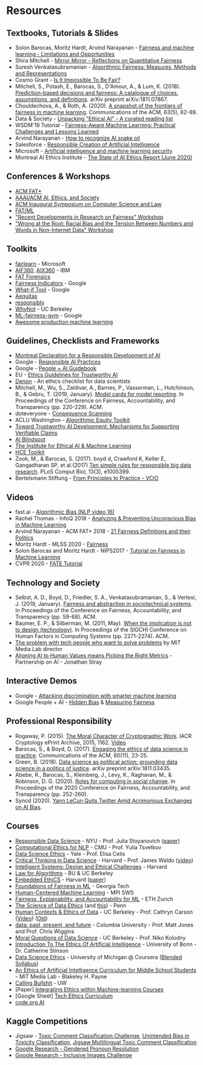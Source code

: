 # Resources

## Textbooks, Tutorials & Slides

- Solon Barocas, Moritz Hardt, Arvind Narayanan - [Fairness and machine learning - Limitations and Opportunities](https://fairmlbook.org)
- Shira Mitchell - [Mirror Mirror - Reflections on Quantitative Fairness](https://shiraamitchell.github.io/fairness/)
-  Suresh Venkatasubramanian - [Algorithmic Fairness: Measures, Methods and Representations](http://www.cs.utah.edu/~suresh/static/files/tutorial.pdf)
- Cosmo Grant - [Is It Impossible To Be Fair?](https://3milychu.github.io/algorithmic-fairness/)
- Mitchell, S., Potash, E., Barocas, S., D'Amour, A., & Lum, K. (2018). [Prediction-based decisions and fairness: A catalogue of choices, assumptions, and definitions](https://arxiv.org/pdf/1811.07867.pdf). arXiv preprint arXiv:1811.07867.
- Chouldechova, A., & Roth, A. (2020). [A snapshot of the frontiers of fairness in machine learning](https://cacm.acm.org/magazines/2020/5/244336-a-snapshot-of-the-frontiers-of-fairness-in-machine-learning/fulltext). Communications of the ACM, 63(5), 82-89.
- Data & Society - [Unpacking "Ethical AI" - A curated reading list](https://points.datasociety.net/unpacking-ethical-ai-b770b964c236)
- WSDM'19 Tutorial - [Fairness-Aware Machine Learning: Practical Challenges and Lessons Learned](https://sites.google.com/view/wsdm19-fairness-tutorial)
- Arvind Narayanan - [How to recognize AI snake oil](https://www.cs.princeton.edu/~arvindn/talks/MIT-STS-AI-snakeoil.pdf)
- Salesforce - [Responsible Creation of Artificial Intelligence](https://trailhead.salesforce.com/en/content/learn/modules/responsible-creation-of-artificial-intelligence)
- Microsoft - [Artificial intelligence and machine learning security
](https://docs.microsoft.com/en-us/security/engineering/)
- Montreal AI Ethics Institute - [The State of AI Ethics Report (June 2020)](https://montrealethics.ai/the-state-of-ai-ethics-report-june-2020/)

## Conferences & Workshops

- [ACM FAT*](https://fatconference.org)
- [AAAI/ACM AI, Ethics, and Society](https://www.aies-conference.com/)
- [ACM Inaugural Symposium on Computer Science and Law](https://computersciencelaw.org/)
- [FAT/ML](https://www.fatml.org)
- ["Recent Developments in Research on Fairness" Workshop](https://simons.berkeley.edu/workshops/fairness-workshop-2)
- ["Wrong at the Root: Racial Bias and the Tension Between Numbers and Words in Non-Internet Data" Workshop](https://simons.berkeley.edu/workshops/fairness-workshop-1)

## Toolkits

- [fairlearn](https://github.com/fairlearn/fairlearn) - Microsoft
- [AIF360](https://aif360.mybluemix.net/), [AIX360](https://aix360.mybluemix.net/) - IBM
- [FAT Forensics](https://fat-forensics.org/)
- [Fairness Indicators](https://github.com/tensorflow/fairness-indicators) - Google
- [What-if Tool](https://pair-code.github.io/what-if-tool/) - Google
- [Aequitas](https://dsapp.uchicago.edu/projects/aequitas/)
- [responsibly](http://docs.responsibly.ai/)
- [WhyNot](https://github.com/zykls/whynot) - UC Berkeley
- [ML-fairness-gym](https://github.com/google/ml-fairness-gym) - Google
- [Awesome production machine learning](https://github.com/EthicalML/awesome-production-machine-learning)

## Guidelines, Checklists and Frameworks

- [Montreal Declaration for a Responsible Development of AI](https://www.montrealdeclaration-responsibleai.com/)
- Google - [Responsible AI Practices](https://ai.google/responsibilities/responsible-ai-practices/)
- Google - [People + AI Guidebook](https://pair.withgoogle.com/)
- EU - [Ethics Guidelines for Trustworthy AI](https://ec.europa.eu/digital-single-market/en/news/ethics-guidelines-trustworthy-ai)
- [Denon](http://deon.drivendata.org/) - An ethics checklist for data scientists
- Mitchell, M., Wu, S., Zaldivar, A., Barnes, P., Vasserman, L., Hutchinson, B., & Gebru, T. (2019, January). [Model cards for model reporting](https://arxiv.org/pdf/1810.03993.pdf). In Proceedings of the Conference on Fairness, Accountability, and Transparency (pp. 220-229). ACM.
- doteveryone - [Consequence Scanning](https://www.doteveryone.org.uk/project/consequence-scanning/)
- ACLU Washington - [Algorithmic Equity Toolkit](https://www.aclu-wa.org/AEKit)
- [Toward Trustworthy AI Development: Mechanisms for Supporting Verifiable Claims](https://arxiv.org/abs/2004.07213)
- [AI Blindspot](http://aiblindspot.media.mit.edu/)
- [The Institute for Ethical AI & Machine Learning](https://ethical.institute)
- [HCE Toolkit](https://data.berkeley.edu/hce-toolkit)
- Zook, M., & Barocas, S. (2017). boyd d, Crawford K, Keller E, Gangadharan SP, et al.(2017) [Ten simple rules for responsible big data research](https://journals.plos.org/ploscompbiol/article?id=10.1371/journal.pcbi.1005399). PLoS Comput Biol, 13(3), e1005399.
- Bertelsmann Stiftung - [From Principles to Practice - VCIO](https://www.bertelsmann-stiftung.de/fileadmin/files/BSt/Publikationen/GrauePublikationen/WKIO_2020_final.pdf)

## Videos

- fast.ai - [Algorithmic Bias (NLP video 16)](https://youtu.be/pThqge9QDn8)
- Rachel Thomas - InfoQ 2018 - [Analyzing & Preventing Unconscious Bias in Machine Learning](https://www.infoq.com/presentations/unconscious-bias-machine-learning/)
- Arvind Narayanan - ACM FAT* 2018 - [21 Fairness Definitions and their Politics](https://fairmlbook.org/tutorial2.html)
- Moritz Hardt - MLSS 2020 - [Fairness](https://youtu.be/Igq_S_7IfOU)
- Solon Barocas and Moritz Hardt - NIPS2017 - [Tutorial on Fairness in Machine Learning](https://fairmlbook.org/tutorial1.html)
- CVPR 2020 - [FATE Tutorial](https://youtu.be/-xGvcDzvi7Q)

## Technology and Society

- Selbst, A. D., Boyd, D., Friedler, S. A., Venkatasubramanian, S., & Vertesi, J. (2019, January). [Fairness and abstraction in sociotechnical systems](http://friedler.net/papers/sts_fat2019.pdf). In Proceedings of the Conference on Fairness, Accountability, and Transparency (pp. 59-68). ACM.
- Baumer, E. P., & Silberman, M. (2011, May). [When the implication is not to design (technology)](https://www.ics.uci.edu/~djp3/classes/2011_01_INF134/papers/impl9-rev.pdf). In Proceedings of the SIGCHI Conference on Human Factors in Computing Systems (pp. 2271-2274). ACM.
- [The problem with tech people who want to solve problems](https://www.vox.com/recode/2019/6/26/18758776/joi-ito-mit-media-lab-resisting-reduction-exorcist-kara-swisher-recode-decode-podcast-interview) by MIT Media Lab director
- [Aligning AI to Human Values means Picking the Right Metrics](https://medium.com/@PartnershipAI/aligning-ai-to-human-values-means-picking-the-right-metrics-855859e6f047) - Partnership on AI - Jonathan Stray

## Interactive Demos

- Google - [Attacking discrimination with smarter machine learning](https://research.google.com/bigpicture/attacking-discrimination-in-ml/)
- Google People + AI - [Hidden Bias](https://pair.withgoogle.com/explorables/hidden-bias/) & [Measuring Fairness](https://pair.withgoogle.com/explorables/measuring-fairness/)

## Professional Responsibility

- Rogaway, P. (2015). [The Moral Character of Cryptographic Work](https://cseweb.ucsd.edu/~dstefan/cse227-spring19/papers/moral-en.pdf). IACR Cryptology ePrint Archive, 2015, 1162. [Video](https://youtu.be/F-XebcVSyJw)
- Barocas, S., & Boyd, D. (2017). [Engaging the ethics of data science in practice](https://cacm.acm.org/magazines/2017/11/222176-engaging-the-ethics-of-data-science-in-practice/fulltext). Communications of the ACM, 60(11), 23-25.
- Green, B. (2018). [Data science as political action: grounding data science in a politics of justice](https://arxiv.org/pdf/1811.03435.pdf). arXiv preprint arXiv:1811.03435.
- Abebe, R., Barocas, S., Kleinberg, J., Levy, K., Raghavan, M., & Robinson, D. G. (2020). [Roles for computing in social change](https://dl.acm.org/doi/pdf/10.1145/3351095.3372871?casa_token=MRa0S9M9gNwAAAAA:hrz7NgIa55il9eDC-2YlUOV_sElCDwEyMeP3MH0HFK6PULF2zSppubKB_O_NKLya8edxUuB38_dIZg). In Proceedings of the 2020 Conference on Fairness, Accountability, and Transparency (pp. 252-260).
- Syncd (2020). [Yann LeCun Quits Twitter Amid Acrimonious Exchanges on AI Bias](https://syncedreview.com/2020/06/30/yann-lecun-quits-twitter-amid-acrimonious-exchanges-on-ai-bias/?fbclid=IwAR35jA6NFjHNWQJ6mQBsBNfichfvhj7D39OdnQXj9pB_h73Pqw-B4_HFVfA).

## Courses

- [Responsible Data Science](https://dataresponsibly.github.io/courses/spring19/) - NYU - Prof. Julia Stoyanovich ([paper](https://arxiv.org/pdf/1912.10564.pdf))
- [Computational Ethics for NLP](http://demo.clab.cs.cmu.edu/ethical_nlp/) - CMU - Prof. Yulia Tsvetkov
- [Data Science Ethics](https://datascienceethics.org) - Yale - Prof. Elisa Celis
- [Critical Thinking in Data Science](https://locator.tlt.harvard.edu/course/colgsas-207093/2019/spring/14577) - Harvard - Prof. James Waldo ([video](https://youtu.be/PDYGjDYTY1o))
- [Intelligent Systems: Design and Ethical Challenges](https://locator.tlt.harvard.edu/course/colgsas-160419/2019/spring/20399) - Harvard
- [Law for Algorithms](http://aloni.net/lfa) - BU & UC Berkeley
- [Embedded EthiCS](https://embeddedethics.seas.harvard.edu/) - Harvard ([paper](https://arxiv.org/pdf/1808.05686.pdf))
- [Foundations of Fairness in ML](http://jamiemorgenstern.com/teaching/f18-fairml/) - Georgia Tech
- [Human-Centered Machine Learning](http://courses.mpi-sws.org/hcml-ws18/) - MPI SWS
- [Fairness, Explainability, and Accountability for ML](https://las.inf.ethz.ch/teaching/feaml-s19) - ETH Zurich
- [The Science of Data Ethics](https://www.seas.upenn.edu/~cis399/index.html) (and [this](https://www.cis.upenn.edu/~mkearns/teaching/SDE/ScienceDataEthics.pdf)) - Penn
- [Human Contexts & Ethics of Data](https://data.berkeley.edu/hce
) - UC Berkeley - Prof. Cathryn Carson ([Video](https://www.youtube.com/watch?v=vmmrdr-T1K0&feature=youtu.be)) ([Old](https://hce-sts.org/))
- [data: past, present, and future](https://data-ppf.github.io/) - Columbia University - Prof. Matt Jones and Prof. Chris Wiggins
- [Moral Questions of Data Science](https://bcourses.berkeley.edu/courses/1477033) - UC Berkeley - Prof. Niko Kolodny
- [Introduction To The Ethics Of Artificial Intelligence](https://www.catherinestinson.ca/Files/Teaching/Syllabus_Ethics_AI.pdf) - University of Bonn - Dr. Catherine Stinson
- [Data Science Ethics](https://www.coursera.org/learn/data-science-ethics) - University of Michigan @ Coursera ([Blended Syllabus](http://www-personal.umich.edu/~csandvig/SIADS%20503%20Data%20Science%20Ethics%20--%20Syllabus.pdf))
- [An Ethics of Artificial Intelligence Curriculum for Middle School Students](https://docs.google.com/document/d/1e9wx9oBg7CR0s5O7YnYHVmX7H7pnITfoDxNdrSGkp60/view#heading=h.lj79p5m41lr3) - MIT Media Lab - Blakeley H. Payne
- [Calling Bullshit](https://callingbullshit.org/) - UW
- [Paper] [Integrating Ethics within Machine-learning Courses](https://dl.acm.org/citation.cfm?id=3341164)
- [Google Sheet] [Tech Ethics Curriculum](https://docs.google.com/spreadsheets/d/1jWIrA8jHz5fYAW4h9CkUD8gKS5V98PDJDymRf8d9vKI/edit#gid=0)
- [code.org AI](https://code.org/oceans)

## Kaggle Competitions

- Jigsaw - [Toxic Comment Classification Challenge](https://www.kaggle.com/c/jigsaw-toxic-comment-classification-challenge), [Unintended Bias in Toxicity Classification](https://www.kaggle.com/c/jigsaw-unintended-bias-in-toxicity-classification), [Jigsaw Multilingual Toxic Comment Classification
](https://www.kaggle.com/c/jigsaw-multilingual-toxic-comment-classification)
- [Google Research - Gendered Pronoun Resolution](https://www.kaggle.com/c/gendered-pronoun-resolution)
- [Google Research - Inclusive Images Challenge](https://www.kaggle.com/c/inclusive-images-challenge)
